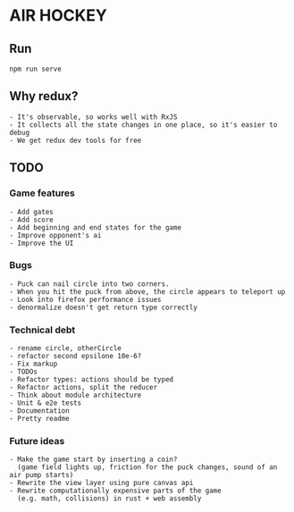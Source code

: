 # AIR HOCKEY

## Run

    npm run serve

## Why redux?

    - It's observable, so works well with RxJS
    - It collects all the state changes in one place, so it's easier to debug
    - We get redux dev tools for free

## TODO

### Game features

    - Add gates
    - Add score
    - Add beginning and end states for the game
    - Improve opponent's ai
    - Improve the UI

### Bugs

    - Puck can nail circle into two corners.
    - When you hit the puck from above, the circle appears to teleport up
    - Look into firefox performance issues
    - denormalize doesn't get return type correctly

### Technical debt

    - rename circle, otherCircle
    - refactor second epsilone 10e-6?
    - Fix markup
    - TODOs
    - Refactor types: actions should be typed
    - Refactor actions, split the reducer
    - Think about module architecture
    - Unit & e2e tests
    - Documentation
    - Pretty readme

### Future ideas

    - Make the game start by inserting a coin?
      (game field lights up, friction for the puck changes, sound of an air pump starts)
    - Rewrite the view layer using pure canvas api
    - Rewrite computationally expensive parts of the game
      (e.g. math, collisions) in rust + web assembly
